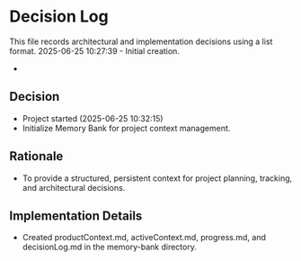 # Decision Log

This file records architectural and implementation decisions using a list format.
2025-06-25 10:27:39 - Initial creation.

*

## Decision

* Project started (2025-06-25 10:32:15)
* Initialize Memory Bank for project context management.

## Rationale 

* To provide a structured, persistent context for project planning, tracking, and architectural decisions.

## Implementation Details

* Created productContext.md, activeContext.md, progress.md, and decisionLog.md in the memory-bank directory.